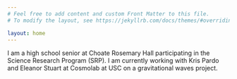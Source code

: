 ```yaml
---
# Feel free to add content and custom Front Matter to this file.
# To modify the layout, see https://jekyllrb.com/docs/themes/#overriding-theme-defaults

layout: home
---
```


I am a high school senior at Choate Rosemary Hall participating in the Science Research Program (SRP). I am currently working with Kris Pardo and Eleanor Stuart at Cosmolab at USC on a gravitational waves project. 